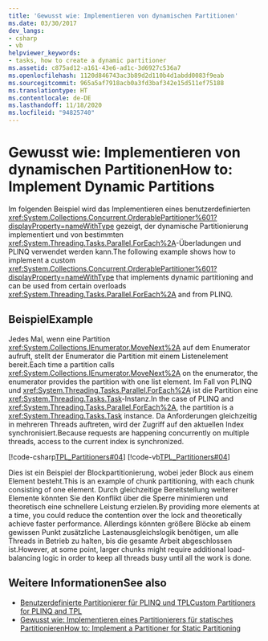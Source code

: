 ```yaml
---
title: 'Gewusst wie: Implementieren von dynamischen Partitionen'
ms.date: 03/30/2017
dev_langs:
- csharp
- vb
helpviewer_keywords:
- tasks, how to create a dynamic partitioner
ms.assetid: c875ad12-a161-43e6-ad1c-3d6927c536a7
ms.openlocfilehash: 1120d846743ac3b89d2d110b4d1abdd0083f9eab
ms.sourcegitcommit: 965a5af7918acb0a3fd3baf342e15d511ef75188
ms.translationtype: HT
ms.contentlocale: de-DE
ms.lasthandoff: 11/18/2020
ms.locfileid: "94825740"
---
```

# <a name="how-to-implement-dynamic-partitions"></a><span data-ttu-id="bacee-102">Gewusst wie: Implementieren von dynamischen Partitionen</span><span class="sxs-lookup"><span data-stu-id="bacee-102">How to: Implement Dynamic Partitions</span></span>

<span data-ttu-id="bacee-103">Im folgenden Beispiel wird das Implementieren eines benutzerdefinierten <xref:System.Collections.Concurrent.OrderablePartitioner%601?displayProperty=nameWithType> gezeigt, der dynamische Partitionierung implementiert und von bestimmten <xref:System.Threading.Tasks.Parallel.ForEach%2A>-Überladungen und PLINQ verwendet werden kann.</span><span class="sxs-lookup"><span data-stu-id="bacee-103">The following example shows how to implement a custom <xref:System.Collections.Concurrent.OrderablePartitioner%601?displayProperty=nameWithType> that implements dynamic partitioning and can be used from certain overloads <xref:System.Threading.Tasks.Parallel.ForEach%2A> and from PLINQ.</span></span>  
  
## <a name="example"></a><span data-ttu-id="bacee-104">Beispiel</span><span class="sxs-lookup"><span data-stu-id="bacee-104">Example</span></span>

<span data-ttu-id="bacee-105">Jedes Mal, wenn eine Partition <xref:System.Collections.IEnumerator.MoveNext%2A> auf dem Enumerator aufruft, stellt der Enumerator die Partition mit einem Listenelement bereit.</span><span class="sxs-lookup"><span data-stu-id="bacee-105">Each time a partition calls <xref:System.Collections.IEnumerator.MoveNext%2A> on the enumerator, the enumerator provides the partition with one list element.</span></span> <span data-ttu-id="bacee-106">Im Fall von PLINQ und <xref:System.Threading.Tasks.Parallel.ForEach%2A> ist die Partition eine <xref:System.Threading.Tasks.Task>-Instanz.</span><span class="sxs-lookup"><span data-stu-id="bacee-106">In the case of PLINQ and <xref:System.Threading.Tasks.Parallel.ForEach%2A>, the partition is a <xref:System.Threading.Tasks.Task> instance.</span></span> <span data-ttu-id="bacee-107">Da Anforderungen gleichzeitig in mehreren Threads auftreten, wird der Zugriff auf den aktuellen Index synchronisiert.</span><span class="sxs-lookup"><span data-stu-id="bacee-107">Because requests are happening concurrently on multiple threads, access to the current index is synchronized.</span></span>  

[!code-csharp[TPL_Partitioners#04](../../../samples/snippets/csharp/VS_Snippets_Misc/tpl_partitioners/cs/partitioner02.cs#OrderableListPartitioner)]
[!code-vb[TPL_Partitioners#04](../../../samples/snippets/visualbasic/VS_Snippets_Misc/tpl_partitioners/vb/dynamicpartitioner.vb#04)]  

<span data-ttu-id="bacee-108">Dies ist ein Beispiel der Blockpartitionierung, wobei jeder Block aus einem Element besteht.</span><span class="sxs-lookup"><span data-stu-id="bacee-108">This is an example of chunk partitioning, with each chunk consisting of one element.</span></span> <span data-ttu-id="bacee-109">Durch gleichzeitige Bereitstellung weiterer Elemente könnten Sie den Konflikt über die Sperre minimieren und theoretisch eine schnellere Leistung erzielen.</span><span class="sxs-lookup"><span data-stu-id="bacee-109">By providing more elements at a time, you could reduce the contention over the lock and theoretically achieve faster performance.</span></span> <span data-ttu-id="bacee-110">Allerdings könnten größere Blöcke ab einem gewissen Punkt zusätzliche Lastenausgleichslogik benötigen, um alle Threads in Betrieb zu halten, bis die gesamte Arbeit abgeschlossen ist.</span><span class="sxs-lookup"><span data-stu-id="bacee-110">However, at some point, larger chunks might require additional load-balancing logic in order to keep all threads busy until all the work is done.</span></span>  
  
## <a name="see-also"></a><span data-ttu-id="bacee-111">Weitere Informationen</span><span class="sxs-lookup"><span data-stu-id="bacee-111">See also</span></span>

* [<span data-ttu-id="bacee-112">Benutzerdefinierte Partitionierer für PLINQ und TPL</span><span class="sxs-lookup"><span data-stu-id="bacee-112">Custom Partitioners for PLINQ and TPL</span></span>](custom-partitioners-for-plinq-and-tpl.md)
* [<span data-ttu-id="bacee-113">Gewusst wie: Implementieren eines Partitionierers für statisches Partitionieren</span><span class="sxs-lookup"><span data-stu-id="bacee-113">How to: Implement a Partitioner for Static Partitioning</span></span>](how-to-implement-a-partitioner-for-static-partitioning.md)
